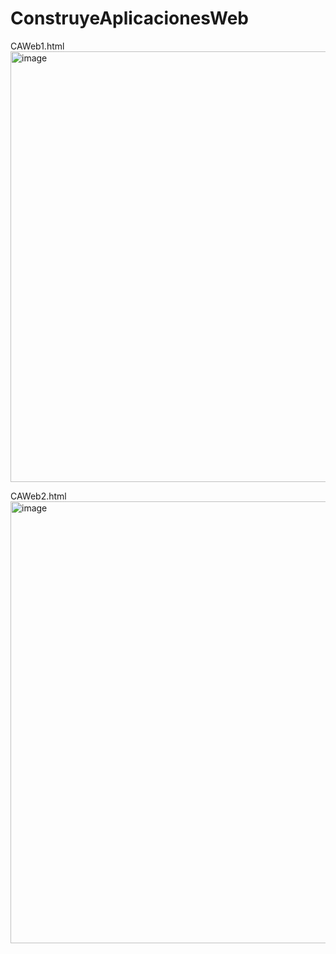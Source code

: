 # ConstruyeAplicacionesWeb


CAWeb1.html <br>
<img width="626" height="689" alt="image" src="https://github.com/user-attachments/assets/1ab0e283-7d97-48e5-9246-ff6010bfe4c5" />

CAWeb2.html<br>
<img width="1343" height="707" alt="image" src="https://github.com/user-attachments/assets/401d79e7-1fc3-4788-918c-5853e24f57b1" />

